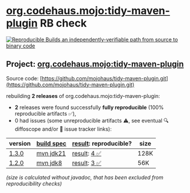 [org.codehaus.mojo:tidy-maven-plugin](https://central.sonatype.com/artifact/org.codehaus.mojo/tidy-maven-plugin/versions) RB check
=======

[![Reproducible Builds](https://reproducible-builds.org/images/logos/rb.svg) an independently-verifiable path from source to binary code](https://reproducible-builds.org/)

## Project: [org.codehaus.mojo:tidy-maven-plugin](https://central.sonatype.com/artifact/org.codehaus.mojo/tidy-maven-plugin/versions)

Source code: [https://github.com/mojohaus/tidy-maven-plugin.git](https://github.com/mojohaus/tidy-maven-plugin.git)

rebuilding **2 releases** of org.codehaus.mojo:tidy-maven-plugin:
- **2** releases were found successfully **fully reproducible** (100% reproducible artifacts :white_check_mark:),
- 0 had issues (some unreproducible artifacts :warning:, see eventual :mag: diffoscope and/or :memo: issue tracker links):

| version | [build spec](/BUILDSPEC.md) | [result](https://reproducible-builds.org/docs/jvm/): reproducible? | size |
| -- | --------- | ------ | -- |
| [1.3.0](https://central.sonatype.com/artifact/org.codehaus.mojo/tidy-maven-plugin/1.3.0/pom) | [mvn jdk21](tidy-maven-plugin-1.3.0.buildspec) | [result](tidy-maven-plugin-1.3.0.buildinfo): [4 :white_check_mark: ](tidy-maven-plugin-1.3.0.buildcompare) | 128K |
| [1.2.0](https://central.sonatype.com/artifact/org.codehaus.mojo/tidy-maven-plugin/1.2.0/pom) | [mvn jdk8](tidy-maven-plugin-1.2.0.buildspec) | [result](tidy-maven-plugin-1.2.0.buildinfo): [3 :white_check_mark: ](tidy-maven-plugin-1.2.0.buildcompare) | 56K |

<i>(size is calculated without javadoc, that has been excluded from reproducibility checks)</i>
